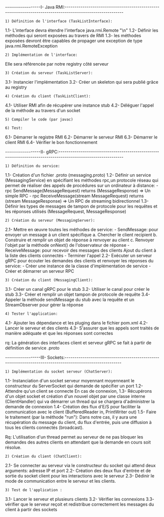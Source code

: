 ------------------I- Java RMI:------------------------------------------------------------------------------------------------------------

	1) Définition de l'interface (TaskListInterface):
1.1- L'interface devra étendre l'interface java.rmi.Remote "\n"
1.2- Définir les méthodes qui seront exposées au travers de RMI 
1.3- les méthodes exposées devront être capables de propager une exception de type java.rmi.RemoteException

	2) Implémentation de l'interface:
Elle sera référencée par notre registry côté serveur

	3) Création du serveur (TaskListServer):
3.1- Instancier l'implémentation
3.2- Créer un skeleton qui sera publié grâce au registry

	4) Création du client (TaskListClient):
4.1- Utiliser RMI afin de récupérer une instance stub
4.2- Déléguer l'appel de la méthode au travers d'un socket

	5) Compiler le code (par javac)

	6) Test:
6.1- Démarrer le registre RMI
6.2- Démarrer le serveur RMI
6.3- Démarrer le client RMI
6.4- Vérifier le bon fonctionnement

------------------II- gRPC:---------------------------------------------------------------------------------------------------------------

	1) Définition du service:
1.1- Création d'un fichier .proto (messaging.proto)
1.2- Définir un service (MessagingService) en spécifiant les méthodes rpc,un protocole réseau qui permet de réaliser des appels de procédures sur un ordinateur à distance:
		- rpc SendMessage(MessageRequest) returns (MessageResponse) => Un simple RPC
		- rpc ReceiveMessage(stream MessageRequest) returns (stream MessageResponse) => Un RPC de streaming bidirectionnel 
1.3- Définir les types de messages de tampon de protocole pour les requêtes et les réponses utilisés (MessageRequest, MessageResponse)

	2) Création du serveur (MessagingServer):
2.1- Mettre en œuvre toutes les méthodes de service: 
		- SendMessage: pour envoyer un message à un client spécifique
			a. Chercher le client recipient
			b. Construire et remplir un objet de réponse à renvoyer au client
			c. Renvoyer l'objet par la méthode onNext() de l'observateur de réponse
		- ReceiveMessage: pour recevoir des messages des clients
			Ajout du client à la liste des clients connectés
		- Terminer l'appel
2.2- Exécuter un serveur gRPC pour écouter les demandes des clients et renvoyer les réponses du service:
		- Créer une instance de la classe d'implémentation de service
		- Créer et démarrer un serveur RPC

	3) Création du client (MessagingClient):
3.1- Créer un canal gRPC pour le stub
3.2- Utiliser le canal pour créer le stub
3.3- Créer et remplir un objet tampon de protocole de requête
3.4- Appeler la méthode sendMessage du stub avec la requête et un StreamObserver pour gérer la réponse

	4) Tester l'application:
4.1- Ajouter les dépendance et les pluging dans le fichier pom.xml
4.2- Lancer le serveur et des clients
4.3- S'assurer que les appels sont traités de manière adéquate et que les réponses sont correctes

rq: La génération des interfaces client et serveur gRPC se fait à partir de définition de service .proto

------------------III- Sockets:-----------------------------------------------------------------------------------------------------------

	1) Implémentation du socket serveur (ChatServer):
1.1- Instanciation d'un socket serveur moyennant moyenneant le constructeur du ServerSocket qui demande de spécifier un port
1.2- Attendre qu'un client se connecte
En cas de connexion,
1.3- Récupérons d'un objet socket et création d'un nouvel objet par une classe interne (ClientHandler) qui va démarrer un thread qui se chargera d'administrer la demande de connexion
1.4- Création des flux d'E/S pour faciliter la communication avec le client (BufferedReader in, PrintWriter out)
1.5- Faire le traitement (par la méthode "run"): Dans notre cas, il y aura une récupération du message du client, du flux d'entrée, puis une diffusion à tous les clients connectés (broadcast).

Rq: L'utilisation d'un thread permet au serveur de ne pas bloquer les demandes des autres clients en attendant que la demande en cours soit résolue.

	2) Création du client (ChatClient):
2.1- Se connecter au serveur via le constructeur du socket qui attend deux arguments: adresse IP et port
2.2- Création des deux flux d'entrée et de sortie du socket client pour les interactions avec le serveur
2.3- Dédinir le mode de communication entre le serveur et les clients.

	3) Test de l'application :
3.1- Lancer le serveur et plusieurs clients
3.2- Vérifier les connexions
3.3- vérifier que le serveur reçoit et redistribue correctement les messages du client à partir des sockets
